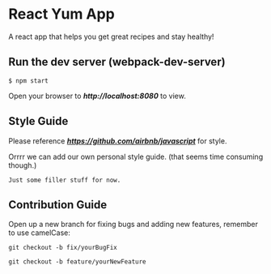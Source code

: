 # React Yum App

A react app that helps you get great recipes and stay healthy!



## Run the dev server (webpack-dev-server)

```
$ npm start
```

Open your browser to ***http://localhost:8080*** to view.  

## Style Guide
Please reference ***https://github.com/airbnb/javascript*** for style. 

Orrrr we can add our own personal style guide. (that seems time consuming though.)
```
Just some filler stuff for now. 
```

## Contribution Guide

Open up a new branch for fixing bugs and adding new features, remember to use camelCase:

```
git checkout -b fix/yourBugFix
```

```
git checkout -b feature/yourNewFeature
```
